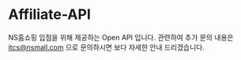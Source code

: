 # Affiliate-API
NS홈쇼핑 입점을 위해 제공하는 Open API 입니다.
관련하여 추가 문의 내용은 itcs@nsmall.com 으로 문의하시면 보다 자세한 안내 드리겠습니다.
